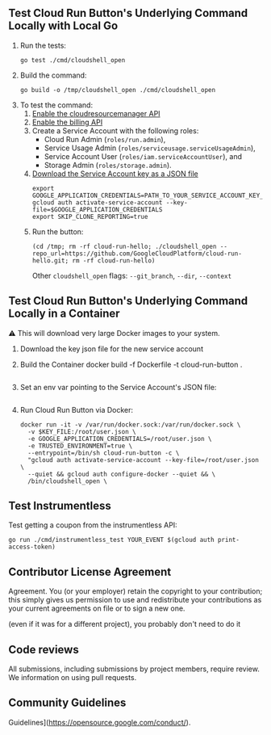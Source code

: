 
## Test Cloud Run Button's Underlying Command Locally with Local Go

1. Run the tests:
    ```
    go test ./cmd/cloudshell_open
    ```
1. Build the command:
    ```
    go build -o /tmp/cloudshell_open ./cmd/cloudshell_open
    ```
1. To test the command:
    1. [Enable the cloudresourcemanager API](https://console.developers.google.com/apis/api/cloudresourcemanager.googleapis.com/overview)
    1. [Enable the billing API](https://console.developers.google.com/apis/api/cloudbilling.googleapis.com/overview)
    1. Create a Service Account with the following roles:
        * Cloud Run Admin (`roles/run.admin`), 
        * Service Usage Admin (`roles/serviceusage.serviceUsageAdmin`), 
        * Service Account User (`roles/iam.serviceAccountUser`), and
        * Storage Admin (`roles/storage.admin`).
    1. [Download the Service Account key as a JSON file](https://cloud.google.com/iam/docs/creating-managing-service-account-keys#creating)
        ```
        export GOOGLE_APPLICATION_CREDENTIALS=PATH_TO_YOUR_SERVICE_ACCOUNT_KEY_FILE
        gcloud auth activate-service-account --key-file=$GOOGLE_APPLICATION_CREDENTIALS
        export SKIP_CLONE_REPORTING=true
    1. Run the button:
        ```
        (cd /tmp; rm -rf cloud-run-hello; ./cloudshell_open --repo_url=https://github.com/GoogleCloudPlatform/cloud-run-hello.git; rm -rf cloud-run-hello)
        ```
        Other `cloudshell_open` flags: `--git_branch`, `--dir`, `--context`

## Test Cloud Run Button's Underlying Command Locally in a Container

⚠️ This will download very large Docker images to your system.

1. Download the key json file for the new service account
1. Build the Container
    docker build -f Dockerfile -t cloud-run-button .
    ```
1. Set an env var pointing to the Service Account's JSON file:

    ```

1. Run Cloud Run Button via Docker:
    ```
    docker run -it -v /var/run/docker.sock:/var/run/docker.sock \
      -v $KEY_FILE:/root/user.json \
      -e GOOGLE_APPLICATION_CREDENTIALS=/root/user.json \
      -e TRUSTED_ENVIRONMENT=true \
      --entrypoint=/bin/sh cloud-run-button -c \
      "gcloud auth activate-service-account --key-file=/root/user.json \
      --quiet && gcloud auth configure-docker --quiet && \
      /bin/cloudshell_open \
    ```

## Test Instrumentless
Test getting a coupon from the instrumentless API:
```
go run ./cmd/instrumentless_test YOUR_EVENT $(gcloud auth print-access-token)
```

## Contributor License Agreement

Agreement. You (or your employer) retain the copyright to your contribution;
this simply gives us permission to use and redistribute your contributions as
your current agreements on file or to sign a new one.

(even if it was for a different project), you probably don't need to do it

## Code reviews

All submissions, including submissions by project members, require review. We
information on using pull requests.

## Community Guidelines
Guidelines](https://opensource.google.com/conduct/).